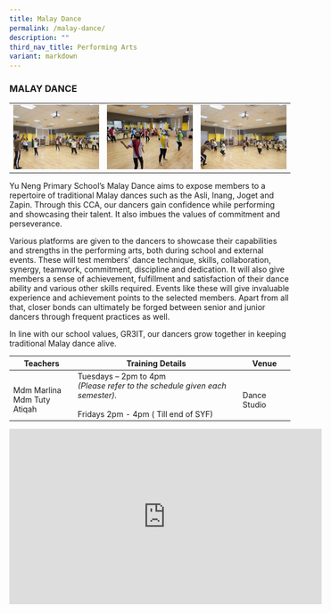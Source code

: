 ```yaml
---
title: Malay Dance
permalink: /malay-dance/
description: ""
third_nav_title: Performing Arts
variant: markdown
---
```

### MALAY DANCE 

<table>
	<tbody><tr>
		<td><img src="/images/MalayDance-1.jpeg"></td>
		<td><img src="/images/MalayDance-2.jpeg"></td>
		<td><img src="/images/MalayDance-3.jpeg"></td>
	</tr>
</tbody></table>

Yu Neng Primary School’s Malay Dance aims to expose members to a repertoire of traditional Malay dances such as the Asli, Inang, Joget and Zapin. Through this CCA, our dancers gain confidence while performing and showcasing their talent. It also imbues the values of commitment and perseverance.

Various platforms are given to the dancers to showcase their capabilities and strengths in the performing arts, both during school and external events.&nbsp;These will test members’ dance technique, skills, collaboration, synergy, teamwork, commitment, discipline and dedication. It will also give members a sense of achievement, fulfillment and satisfaction of their dance ability and various other skills required. Events like these will give invaluable experience and achievement points to the selected members. Apart from all that, closer bonds can ultimately be forged between senior and junior dancers through frequent practices as well.

In line with our school values, GR3IT, our dancers grow together in&nbsp;keeping traditional Malay dance alive.

| Teachers | Training Details | Venue |
| --- | --- | --- |
| <br>Mdm Marlina <br>Mdm Tuty Atiqah | Tuesdays – 2pm to 4pm<br>*(Please refer to the schedule given each semester).*<br><br>Fridays 2pm - 4pm (&nbsp;Till end of SYF) | <br>Dance Studio |

<iframe allowfullscreen="" allow="accelerometer; autoplay; clipboard-write; encrypted-media; gyroscope; picture-in-picture; web-share" frameborder="0" title="YouTube video player" src="https://www.youtube.com/embed/y3Q0yDV-JWE?si=-uqw3BfWZ17Qerul" height="315" width="560"></iframe>
